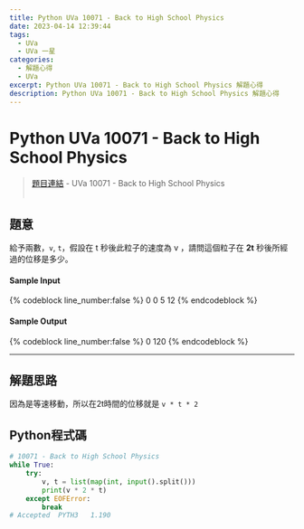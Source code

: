 ```yaml
---
title: Python UVa 10071 - Back to High School Physics
date: 2023-04-14 12:39:44
tags:
  - UVa
  - UVa 一星
categories:
  - 解題心得
  - UVa
excerpt: Python UVa 10071 - Back to High School Physics 解題心得
description: Python UVa 10071 - Back to High School Physics 解題心得
---
```

# Python UVa 10071 - Back to High School Physics

>[題目連結](https://onlinejudge.org/index.php?option=com_onlinejudge&Itemid=8&category=24&page=show_problem&problem=1012) - UVa 10071 - Back to High School Physics<br/><br/>


## 題意
給予兩數，`v`, `t`，假設在 t 秒後此粒子的速度為 v ，請問這個粒子在 **2t** 秒後所經過的位移是多少。


#### Sample Input
{% codeblock line_number:false %}
0 0
5 12
{% endcodeblock %}

#### Sample Output
{% codeblock line_number:false %}
0
120
{% endcodeblock %}

---

## 解題思路
因為是等速移動，所以在2t時間的位移就是 `v * t * 2`


## Python程式碼
```python
# 10071 - Back to High School Physics
while True:
    try:
        v, t = list(map(int, input().split()))
        print(v * 2 * t)
    except EOFError:
        break
# Accepted	PYTH3	1.190
```